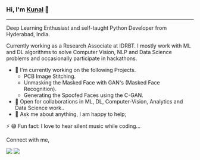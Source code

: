 ### Hi, I'm [Kunal](https://www.linkedin.com/in/kunal-burgul/) 👋
---

Deep Learning Enthusiast and self-taught Python Developer from Hyderabad, India. 

Currently working as a Research Associate at IDRBT. I mostly work with ML and DL algorithms to solve Computer Vision, NLP and Data Science problems and 
occasionally participate in hackathons.

- 🔭 I'm currently working on the following Projects.
  - PCB Image Stitching.
  - Unmasking the Masked Face with GAN's (Masked Face Recognition).
  - Generating the Spoofed Faces using the C-GAN.
  <!---Highly imbalanced cmu cert insider threat dataset.--->
- 🤝 Open for collaborations in ML, DL, Computer-Vision, Analytics and Data Science work..
- 💬 Ask me about anything, I am happy to help;

⚡  😅  Fun fact: I love to hear silent music while coding...

Connect with me,

[<img src="https://img.shields.io/badge/linkedin-%230077B5.svg?&style=for-the-badge&logo=linkedin&logoColor=white" />](https://www.linkedin.com/in/kunal-burgul/)
[<img src="https://img.shields.io/badge/twitter-%231DA1F2.svg?&style=for-the-badge&logo=twitter&logoColor=white" />](https://twitter.com/Kunalburgul) 


<!--
**kunalburgul/kunalburgul** is a ✨ _special_ ✨ repository because its `README.md` (this file) appears on your GitHub profile.

Here are some ideas to get you started:

- 🔭 I’m currently working on ...
- 🌱 I’m currently learning ...
- 👯 I’m looking to collaborate on ...
- 🤔 I’m looking for help with ...
- 💬 Ask me about ...
- 📫 How to reach me: ...
- 😄 Pronouns: ...
- ⚡ Fun fact: ...
-->
